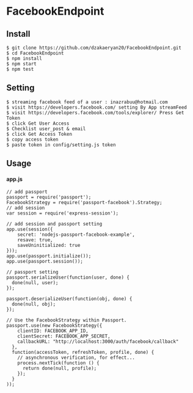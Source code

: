 FacebookEndpoint
=======================================

 ## Install

    $ git clone https://github.com/dzakaeryan20/FacebookEndpoint.git
    $ cd FacebookEndpoint
    $ npm install
    $ npm start
    $ npm test

 ## Setting
    $ streaming facebook feed of a user : inazrabuu@hotmail.com
    $ visit https://developers.facebook.com/ setting By App streamFeed 
    $ visit https://developers.facebook.com/tools/explorer/ Press Get Token
    $ click Get User Access
    $ Checklist user_post & email
    $ click Get Access Token 
    $ copy access token 
    $ paste token in config/setting.js token

## Usage

#### app.js

    // add passport
    passport = require('passport');
    FacebookStrategy = require('passport-facebook').Strategy;
    // add session
    var session = require('express-session');

    // add session and passport setting
    app.use(session({
        secret: 'nodejs-passport-facebook-example',
        resave: true,
        saveUninitialized: true
    }));
    app.use(passport.initialize());
    app.use(passport.session());

    // passport setting
    passport.serializeUser(function(user, done) {
      done(null, user);
    });

    passport.deserializeUser(function(obj, done) {
      done(null, obj);
    });

    // Use the FacebookStrategy within Passport.
    passport.use(new FacebookStrategy({
        clientID: FACEBOOK_APP_ID,
        clientSecret: FACEBOOK_APP_SECRET,
        callbackURL: "http://localhost:3000/auth/facebook/callback"
      },
      function(accessToken, refreshToken, profile, done) {
        // asynchronous verification, for effect...
        process.nextTick(function () {
          return done(null, profile);
        });
      }
    ));
